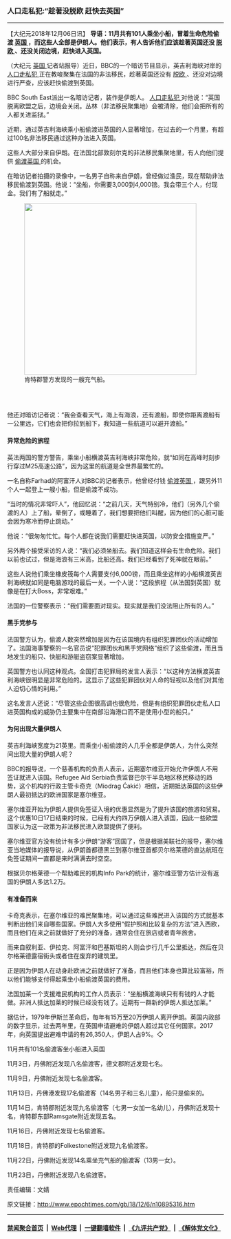 ### 人口走私犯:“趁著没脱欧 赶快去英国”
------------------------

<p>
 【大纪元2018年12月06日讯】
 <strong>
  导语：11月共有101人乘坐小船，冒着生命危险偷渡
  <a href="http://www.epochtimes.com/gb/tag/%E8%8B%B1%E5%9B%BD.html">
   英国
  </a>
  ，而这些人全部是伊朗人。他们表示，有人告诉他们应该趁著英国还没
  <a href="http://www.epochtimes.com/gb/tag/%E8%84%B1%E6%AC%A7.html">
   脱欧
  </a>
  、还没关闭边境，赶快进入英国。
 </strong>
</p>
<p>
 （大纪元
 <a href="http://www.epochtimes.com/gb/tag/%E8%8B%B1%E5%9B%BD.html">
  英国
 </a>
 记者站报导）近日，BBC的一个暗访节目显示，英吉利海峡对岸的
 <a href="http://www.epochtimes.com/gb/tag/%E4%BA%BA%E5%8F%A3%E8%B5%B0%E7%A7%81%E7%8A%AF.html">
  人口走私犯
 </a>
 正在教唆聚集在法国的非法移民，趁著英国还没有
 <a href="http://www.epochtimes.com/gb/tag/%E8%84%B1%E6%AC%A7.html">
  脱欧
 </a>
 、还没对边境进行严查，应该赶快偷渡到英国。
</p>
<p>
 BBC South East派出一名暗访记者，装作是伊朗人。
 <a href="http://www.epochtimes.com/gb/tag/%E4%BA%BA%E5%8F%A3%E8%B5%B0%E7%A7%81%E7%8A%AF.html">
  人口走私犯
 </a>
 对他说：“英国脱离欧盟之后，边境会关闭。丛林（非法移民聚集地）会被清除，他们会把所有的人都关进监狱。”
</p>
<p>
 近期，通过英吉利海峡乘小船偷渡进英国的人显著增加，在过去的一个月里，有超过100名非法移民通过这种办法进入英国。
</p>
<p>
 这些人大部分来自伊朗。在法国北部敦刻尔克的非法移民集聚地里，有人向他们提供
 <a href="http://www.epochtimes.com/gb/tag/%E5%81%B7%E6%B8%A1%E8%8B%B1%E5%9B%BD.html">
  偷渡英国
 </a>
 的机会。
</p>
<p>
 在暗访记者拍摄的录像中，一名男子自称来自伊朗，曾经做过渔民，现在帮助非法移民偷渡到英国。他说：“坐船，你需要3,000到4,000镑。我会带三个人，付现金。我们有了船就走。”
</p>
<figure class="wp-caption aligncenter" id="attachment_10895323" style="width: 400px">
 <a href="http://i.epochtimes.com/assets/uploads/2018/12/DsiPEMzWwAEE34f.jpg">
  <img alt="" class="size-full wp-image-10895323" height="398" src="http://i.epochtimes.com/assets/uploads/2018/12/DsiPEMzWwAEE34f.jpg" width="400"/>
 </a>
 <br/><figcaption class="wp-caption-text">
  肯特郡警方发现的一艘充气船。
 </figcaption><br/>
</figure><br/>
<p>
 他还对暗访记者说：“我会查看天气，海上有海浪，还有渡船，即使你距离渡船有一公里远，它们也会把你拉到船下，我知道一些航道可以避开渡船。”
</p>
<h4>
 异常危险的旅程
</h4>
<p>
 英法两国的警方警告，乘坐小船横渡英吉利海峡非常危险，就“如同在高峰时刻步行穿过M25高速公路”，因为这里的航道是全世界最繁忙的。
</p>
<p>
 一名自称Farhad的阿富汗人对BBC的记者表示，他曾经付钱
 <a href="http://www.epochtimes.com/gb/tag/%E5%81%B7%E6%B8%A1%E8%8B%B1%E5%9B%BD.html">
  偷渡英国
 </a>
 ，跟另外11个人一起登上一艘小船，但是偷渡不成功。
</p>
<p>
 “当时的情况非常吓人”，他回忆说：“之前几天，天气特别冷，他们（另外几个偷渡的人）上了船，晕倒了，或睡着了，我们想要把他们叫醒，因为他们的心脏可能会因为寒冷而停止跳动。”
</p>
<p>
 他说：“很匆匆忙忙。每个人都在说我们需要赶快进英国，以防安全措施变严。”
</p>
<p>
 另外两个接受采访的人说：“我们必须坐船去。我们知道这样会有生命危险。我们以前也试过，但是海浪有三米高，比船还高。我们已经看到了死神就在眼前。”
</p>
<p>
 这些人说他们乘坐橡皮筏每个人需要支付6,000镑，而且乘坐这样的小船横渡英吉利海峡就如同是电脑游戏的最后一关。一个人说：“这段旅程（从法国到英国）就像是在打大Boss，非常艰难。”
</p>
<p>
 法国的一位警察表示：“我们需要面对现实。现实就是我们没法阻止所有的人。”
</p>
<h4>
 黑手党参与
</h4>
<p>
 法国警方认为，偷渡人数突然增加是因为在该国境内有组织犯罪团伙的活动增加了。法国海事警察的一名官员说“犯罪团伙和黑手党网络”组织了这些偷渡，而且当地发生的船只、快艇和游艇盗窃案显著增加。
</p>
<p>
 英国警方也认同这种观点。全国打击犯罪局的发言人表示：“以这种方法横渡英吉利海峡很明显是非常危险的。这显示了这些犯罪团伙对人命的轻视以及他们对其他人迫切心情的利用。”
</p>
<p>
 这名发言人还说：“尽管这些企图很高调也很危险，但是有组织犯罪团伙走私人口进英国构成的威胁仍主要集中在南部沿海港口而不是使用小型的船只。”
</p>
<h4>
 为何出现大量伊朗人
</h4>
<p>
 英吉利海峡宽度为21英里。而乘坐小船偷渡的人几乎全都是伊朗人，为什么突然间出现大量的伊朗人呢？
</p>
<p>
 BBC的报导说，一个慈善机构的负责人表示，近期塞尔维亚开始允许伊朗人不用签证就进入该国。Refugee Aid Serbia负责监督巴尔干半岛地区移民移动的趋势，这个机构的行政主管卡奇克（Miodrag Ćakić）相信，近期抵达英国的这些伊朗人最初抵达的欧洲国家是塞尔维亚。
</p>
<p>
 塞尔维亚开始为伊朗人提供免签证入境的优惠显然是为了提升该国的旅游和贸易。这个优惠10日17日结束的时候，已经有大约四万伊朗人进入该国，因此一些欧盟国家认为这一政策为非法移民进入欧盟提供了便利。
</p>
<p>
 塞尔维亚官方没有统计有多少伊朗“游客”回国了，但是根据美联社的报导，塞尔维亚当地媒体的报导说，从伊朗首都德黑兰到塞尔维亚首都贝尔格莱德的直达航班在免签证期间一直都是来时满满去时空空。
</p>
<p>
 根据贝尔格莱德一个帮助难民的机构Info Park的统计，塞尔维亚警方估计没有返国的伊朗人多达1.2万。
</p>
<h4>
 有准备而来
</h4>
<p>
 卡奇克表示，在塞尔维亚的难民聚集地，可以通过这些难民进入该国的方式就基本判断出他们来自哪些国家。伊朗人大多使用“假护照和比较复杂的方法”进入西欧，而且他们在来之前就做好了充分的准备，通常会住在旅店或者青年旅舍。
</p>
<p>
 而来自叙利亚、伊拉克、阿富汗和巴基斯坦的人则会步行几千公里抵达，然后在贝尔格莱德露宿街头或者住在废弃的建筑里。
</p>
<p>
 正是因为伊朗人在动身赴欧洲之前就做好了准备，而且他们本身也算比较富裕，所以他们能够支付得起乘坐小船偷渡英国的费用。
</p>
<p>
 法国加莱一个支援难民机构的工作人员表示：“坐船横渡海峡只有有钱的人才能做。非洲人抵达加莱的时候已经没有钱了。近期有一群新的伊朗人抵达加莱。”
</p>
<p>
 据估计，1979年伊斯兰革命后，每年有15万至20万伊朗人离开伊朗。英国内政部的数字显示，过去两年里，在英国申请避难的伊朗人超过其它任何国家。2017年，向英国提出避难申请的有26,350人，伊朗人占9%。◇
</p>
<p>
 11月共有101名偷渡客坐小船进入英国
</p>
<p>
 11月3日，丹佛附近发现八名偷渡客，德文郡附近发现七名。
</p>
<p>
 11月9日，丹佛附近发现七名偷渡客。
</p>
<p>
 11月13日，丹佛港发现17名偷渡客（14名男子和三名儿童），船只是偷来的。
</p>
<p>
 11月14日，肯特郡附近发现九名偷渡客（七男一女加一名幼儿），丹佛附近发现十名，肯特郡东部Ramsgate附近发现五名。
</p>
<p>
 11月16日，丹佛附近发现七名偷渡客。
</p>
<p>
 11月18日，肯特郡的Folkestone附近发现九名偷渡客。
</p>
<p>
 11月22日，丹佛附近发现14名乘坐充气船的偷渡客（13男一女）。
</p>
<p>
 11月23日，丹佛附近发现八名偷渡客。
</p>
<p>
 责任编辑：文婧
</p>

原文链接：http://www.epochtimes.com/gb/18/12/6/n10895316.htm


------------------------
#### [禁闻聚合首页](https://github.com/gfw-breaker/banned-news/blob/master/README.md) &nbsp;|&nbsp; [Web代理](https://github.com/gfw-breaker/open-proxy/blob/master/README.md) &nbsp;|&nbsp; [一键翻墙软件](https://github.com/gfw-breaker/nogfw/blob/master/README.md) &nbsp;|&nbsp; [《九评共产党》](https://github.com/gfw-breaker/9ping.md/blob/master/README.md#九评之一评共产党是什么) &nbsp;|&nbsp; [《解体党文化》](https://github.com/gfw-breaker/jtdwh.md/blob/master/README.md#绪论)